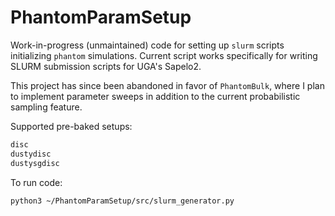 # PhantomParamSetup
Work-in-progress (unmaintained) code for setting up `slurm` scripts initializing `phantom` simulations. Current script works specifically for writing SLURM submission scripts for UGA's Sapelo2.

This project has since been abandoned in favor of `PhantomBulk`, where I plan to implement parameter sweeps in addition to the current probabilistic sampling feature.

Supported pre-baked setups:

```bash
disc
dustydisc
dustysgdisc
```

To run code:

```bash
python3 ~/PhantomParamSetup/src/slurm_generator.py
```

